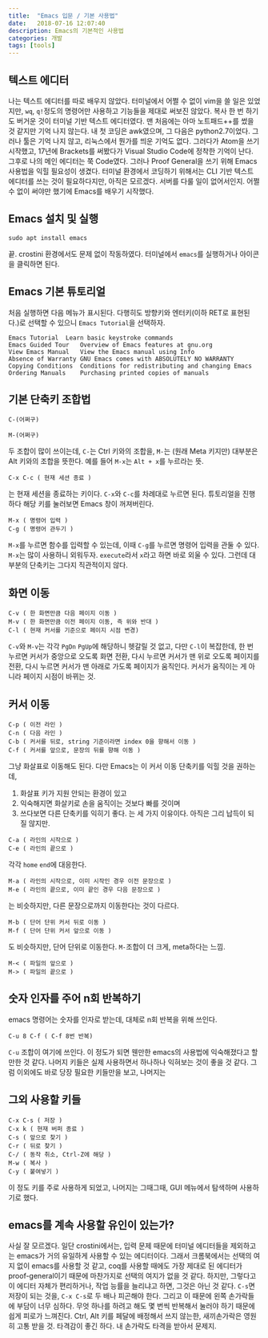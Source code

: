 ```yaml
---
title:  "Emacs 입문 / 기본 사용법"
date:   2018-07-16 12:07:40
description: Emacs의 기본적인 사용법
categories: 개발
tags: [tools]
---
```


## 텍스트 에디터
나는 텍스트 에디터를 따로 배우지 않았다. 터미널에서 어쩔 수 없이 vim을 쓸 일은 있었지만, `wq`, `q!`정도의 명령어만 사용하고 기능들을 제대로 써보진 않았다. 복사 한 번 하기도 버거운 것이 터미널 기반 텍스트 에디터였다. 맨 처음에는 아마 노트패드++를 썼을 것 같지만 기억 나지 않는다. 내 첫 코딩은 awk였으며, 그 다음은 python2.7이었다. 그러나 툴은 기억 나지 않고, 리눅스에서 뭔가를 띄운 기억도 없다. 그러다가 Atom을 쓰기 시작했고, 17년에 Brackets를 써봤다가 Visual Studio Code에 정착한 기억이 난다. 그후로 나의 메인 에디터는 쭉 Code였다. 그러나 Proof General을 쓰기 위해 Emacs 사용법을 익힐 필요성이 생겼다. 터미널 환경에서 코딩하기 위해서는 CLI 기반 텍스트 에디터를 쓰는 것이 필요하다지만, 아직은 모르겠다. 서버를 다룰 일이 없어서인지. 어쩔 수 없이 써야만 했기에 Emacs를 배우기 시작했다.

## Emacs 설치 및 실행
```
sudo apt install emacs
```
끝. crostini 환경에서도 문제 없이 작동하였다. 터미널에서 `emacs`를 실행하거나 아이콘을 클릭하면 된다.

## Emacs 기본 튜토리얼
처음 실행하면 다음 메뉴가 표시된다. 다행히도 방향키와 엔터키(이하 RET로 표현된다.)로 선택할 수 있으니 `Emacs Tutorial`을 선택하자.
```
Emacs Tutorial	Learn basic keystroke commands
Emacs Guided Tour	Overview of Emacs features at gnu.org
View Emacs Manual	View the Emacs manual using Info
Absence of Warranty	GNU Emacs comes with ABSOLUTELY NO WARRANTY
Copying Conditions	Conditions for redistributing and changing Emacs
Ordering Manuals	Purchasing printed copies of manuals
```

## 기본 단축키 조합법
```
C-(어쩌구)
```
```
M-(어쩌구)
```
두 조합이 많이 쓰이는데, `C-`는 Ctrl 키와의 조합을, `M-`는 (원래 Meta 키지만) 대부분은 Alt 키와의 조합을 뜻한다. 예를 들어 `M-x`는 `Alt + x`를 누르라는 뜻.
```
C-x C-c ( 현재 세션 종료 )
```
는 현재 세션을 종료하는 키이다. `C-x`와 `C-c`를 차례대로 누르면 된다. 튜토리얼을 진행하다 해당 키를 눌러보면 Emacs 창이 꺼져버린다.
```
M-x ( 명령어 입력 )
C-g ( 명령어 관두기 )
```
`M-x`를 누르면 함수를 입력할 수 있는데, 이때 `C-g`를 누르면 명령어 입력을 관둘 수 있다. `M-x`는 많이 사용하니 외워두자. `execute`라서 `x`라고 하면 바로 외울 수 있다. 그런데 대부분의 단축키는 그다지 직관적이지 않다.

## 화면 이동
```
C-v ( 한 화면만큼 다음 페이지 이동 )
M-v ( 한 화면만큼 이전 페이지 이동, 즉 위와 반대 )
C-l ( 현재 커서를 기준으로 페이지 시점 변경)
```
`C-v`와 `M-v`는 각각 `PgDn` `PgUp`에 해당하니 헷갈릴 것 없고, 다만 `C-l`이 복잡한데,
한 번 누르면 커서가 중앙으로 오도록 화면 전환, 다시 누르면 커서가 맨 위로 오도록 페이지를 전환, 다시 누르면 커서가 맨 아래로 가도록 페이지가 움직인다. 커서가 움직이는 게 아니라 페이지 시점이 바뀌는 것.

## 커서 이동
```
C-p ( 이전 라인 )
C-n ( 다음 라인 )
C-b ( 커서를 뒤로, string 기준이라면 index 0을 향해서 이동 )
C-f ( 커서를 앞으로, 문장의 뒤를 향해 이동 )
```
그냥 화살표로 이동해도 된다. 다만 Emacs는 이 커서 이동 단축키를 익힐 것을 권하는데,
1. 화살표 키가 지원 안되는 환경이 있고
2. 익숙해지면 화살키로 손을 움직이는 것보다 빠를 것이며
3. 쓰다보면 다른 단축키를 익히기 좋다.
는 세 가지 이유이다. 아직은 그리 납득이 되질 않지만.
```
C-a ( 라인의 시작으로 )
C-e ( 라인의 끝으로 )
```
각각 `home` `end`에 대응한다.
```
M-a ( 라인의 시작으로, 이미 시작인 경우 이전 문장으로 )
M-e ( 라인의 끝으로, 이미 끝인 경우 다음 문장으로 )
```
는 비슷하지만, 다른 문장으로까지 이동한다는 것이 다르다.
```
M-b ( 단어 단위 커서 뒤로 이동 )
M-f ( 단어 단위 커서 앞으로 이동 )
```
도 비슷하지만, 단어 단위로 이동한다.
`M-`조합이 더 크게, meta하다는 느낌.

```
M-< ( 파일의 앞으로 )
M-> ( 파일의 끝으로 )
```

## 숫자 인자를 주어 n회 반복하기
emacs 명령어는 숫자를 인자로 받는데, 대체로 n회 반복을 위해 쓰인다.
```
C-u 8 C-f ( C-f 8번 반복)
```
`C-u` 조합이 여기에 쓰인다. 이 정도가 되면 웬만한 emacs의 사용법에 익숙해졌다고 할만한 것 같다. 나머지 키들은 실제 사용하면서 하나하나 익혀보는 것이 좋을 것 같다. 그럼 이외에도 바로 당장 필요한 키들만을 보고, 나머지는

## 그외 사용할 키들
```
C-x C-s ( 저장 )
C-x k ( 현재 버퍼 종료 )
C-s ( 앞으로 찾기 )
C-r ( 뒤로 찾기 )
C-/ ( 동작 취소, Ctrl-Z에 해당 )
M-w ( 복사 )
C-y ( 붙여넣기 )
```
이 정도 키를 주로 사용하게 되었고, 나머지는 그때그때, GUI 메뉴에서 탐색하며 사용하기로 했다.

## emacs를 계속 사용할 유인이 있는가?
사실 잘 모르겠다. 일단 crostini에서는, 입력 문제 때문에 터미널 에디터들을 제외하고는 emacs가 거의 유일하게 사용할 수 있는 에디터이다. 그래서 크롬북에서는 선택의 여지 없이 emacs를 사용할 것 같고, coq를 사용할 때에도 가장 제대로 된 에디터가 proof-general이기 때문에 마찬가지로 선택의 여지가 없을 것 같다. 하지만, 그렇다고 이 에디터 자체가 편리하거나, 작업 능률을 늘리냐고 하면, 그것은 아닌 것 같다. `C-s`면 저장이 되는 것을, `C-x C-s`로 두 배나 피곤해야 한다. 그리고 이 때문에 왼쪽 손가락들에 부담이 너무 심하다. 무엇 하나를 하려고 해도 몇 번씩 반복해서 눌러야 하기 때문에 쉽게 피로가 느껴진다. Ctrl, Alt 키를 페달에 배정해서 쓰지 않는한, 새끼손가락은 영원히 고통 받을 것. 타격감이 좋긴 하다. 내 손가락도 타격을 받아서 문제지.